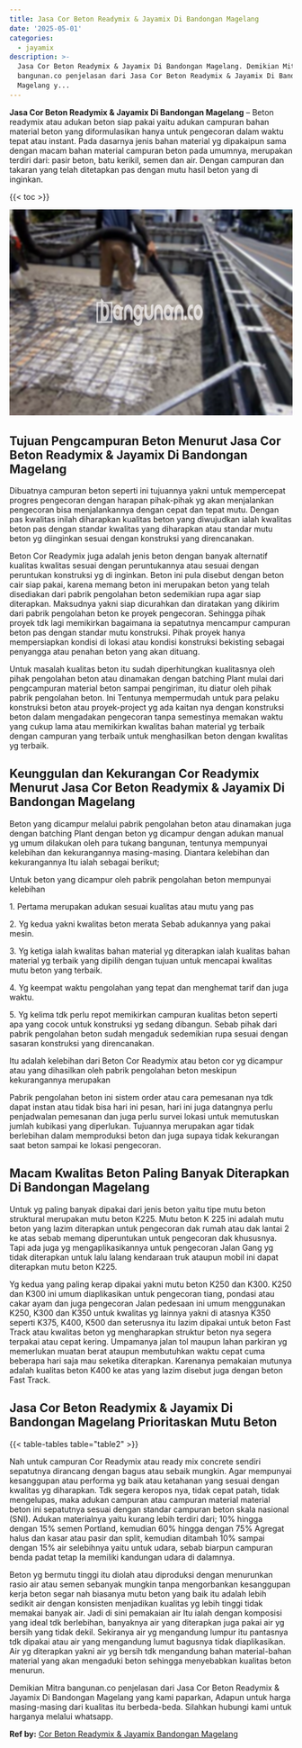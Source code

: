 ```yaml
---
title: Jasa Cor Beton Readymix & Jayamix Di Bandongan Magelang
date: '2025-05-01'
categories:
  - jayamix
description: >-
  Jasa Cor Beton Readymix & Jayamix Di Bandongan Magelang. Demikian Mitra
  bangunan.co penjelasan dari Jasa Cor Beton Readymix & Jayamix Di Bandongan
  Magelang y...
---
```


**Jasa Cor Beton Readymix & Jayamix Di Bandongan Magelang** – Beton readymix atau adukan beton siap pakai yaitu adukan campuran bahan material beton yang diformulasikan hanya untuk pengecoran dalam waktu tepat atau instant. Pada dasarnya jenis bahan material yg dipakaipun sama dengan macam bahan material campuran beton pada umumnya, merupakan terdiri dari: pasir beton, batu kerikil, semen dan air. Dengan campuran dan takaran yang telah ditetapkan pas dengan mutu hasil beton yang di inginkan.

{{< toc >}}

![Jasa Cor Beton Readymix & Jayamix Di Bandongan Magelang](/images/jasa-cor-readymix-51.png)

## Tujuan Pengcampuran Beton Menurut Jasa Cor Beton Readymix & Jayamix Di Bandongan Magelang

Dibuatnya campuran beton seperti ini tujuannya yakni untuk mempercepat progres pengecoran dengan harapan pihak-pihak yg akan menjalankan pengecoran bisa menjalankannya dengan cepat dan tepat mutu. Dengan pas kwalitas inilah diharapkan kualitas beton yang diwujudkan ialah kwalitas beton pas dengan standar kwalitas yang diharapkan atau standar mutu beton yg diinginkan sesuai dengan konstruksi yang direncanakan.

Beton Cor Readymix juga adalah jenis beton dengan banyak alternatif kualitas kwalitas sesuai dengan peruntukannya atau sesuai dengan peruntukan konstruksi yg di inginkan. Beton ini pula disebut dengan beton cair siap pakai, karena memang beton ini merupakan beton yang telah disediakan dari pabrik pengolahan beton sedemikian rupa agar siap diterapkan. Maksudnya yakni siap dicurahkan dan diratakan yang dikirim dari pabrik pengolahan beton ke proyek pengecoran. Sehingga pihak proyek tdk lagi memikirkan bagaimana ia sepatutnya mencampur campuran beton pas dengan standar mutu konstruksi. Pihak proyek hanya mempersiapkan kondisi di lokasi atau kondisi konstruksi bekisting sebagai penyangga atau penahan beton yang akan dituang.

Untuk masalah kualitas beton itu sudah diperhitungkan kualitasnya oleh pihak pengolahan beton atau dinamakan dengan batching Plant mulai dari pengcampuran material beton sampai pengiriman, itu diatur oleh pihak pabrik pengolahan beton. Ini Tentunya mempermudah untuk para pelaku konstruksi beton atau proyek-project yg ada kaitan nya dengan konstruksi beton dalam mengadakan pengecoran tanpa semestinya memakan waktu yang cukup lama atau memikirkan kwalitas bahan material yg terbaik dengan campuran yang terbaik untuk menghasilkan beton dengan kwalitas yg terbaik.

## Keunggulan dan Kekurangan Cor Readymix Menurut Jasa Cor Beton Readymix & Jayamix Di Bandongan Magelang

Beton yang dicampur melalui pabrik pengolahan beton atau dinamakan juga dengan batching Plant dengan beton yg dicampur dengan adukan manual yg umum dilakukan oleh para tukang bangunan, tentunya mempunyai kelebihan dan kekurangannya masing-masing. Diantara kelebihan dan kekurangannya Itu ialah sebagai berikut;

Untuk beton yang dicampur oleh pabrik pengolahan beton mempunyai kelebihan

1\. Pertama merupakan adukan sesuai kualitas atau mutu yang pas

2\. Yg kedua yakni kwalitas beton merata Sebab adukannya yang pakai mesin.

3\. Yg ketiga ialah kwalitas bahan material yg diterapkan ialah kualitas bahan material yg terbaik yang dipilih dengan tujuan untuk mencapai kwalitas mutu beton yang terbaik.

4\. Yg keempat waktu pengolahan yang tepat dan menghemat tarif dan juga waktu.

5\. Yg kelima tdk perlu repot memikirkan campuran kualitas beton seperti apa yang cocok untuk konstruksi yg sedang dibangun. Sebab pihak dari pabrik pengolahan beton sudah mengaduk sedemikian rupa sesuai dengan sasaran konstruksi yang direncanakan.

Itu adalah kelebihan dari Beton Cor Readymix atau beton cor yg dicampur atau yang dihasilkan oleh pabrik pengolahan beton meskipun kekurangannya merupakan

Pabrik pengolahan beton ini sistem order atau cara pemesanan nya tdk dapat instan atau tidak bisa hari ini pesan, hari ini juga datangnya perlu penjadwalan pemesanan dan juga perlu survei lokasi untuk memutuskan jumlah kubikasi yang diperlukan. Tujuannya merupakan agar tidak berlebihan dalam memproduksi beton dan juga supaya tidak kekurangan saat beton sampai ke lokasi pengecoran.

## Macam Kwalitas Beton Paling Banyak Diterapkan Di Bandongan Magelang

Untuk yg paling banyak dipakai dari jenis beton yaitu tipe mutu beton struktural merupakan mutu beton K225. Mutu beton K 225 ini adalah mutu beton yang lazim diterapkan untuk pengecoran dak rumah atau dak lantai 2 ke atas sebab memang diperuntukan untuk pengecoran dak khususnya. Tapi ada juga yg mengaplikasikannya untuk pengecoran Jalan Gang yg tidak diterapkan untuk lalu lalang kendaraan truk ataupun mobil ini dapat diterapkan mutu beton K225.

Yg kedua yang paling kerap dipakai yakni mutu beton K250 dan K300. K250 dan K300 ini umum diaplikasikan untuk pengecoran tiang, pondasi atau cakar ayam dan juga pengecoran Jalan pedesaan ini umum menggunakan K250, K300 dan K350 untuk kwalitas yg lainnya yakni di atasnya K350 seperti K375, K400, K500 dan seterusnya itu lazim dipakai untuk beton Fast Track atau kwalitas beton yg mengharapkan struktur beton nya segera terpakai atau cepat kering. Umpamanya jalan tol maupun lahan parkiran yg memerlukan muatan berat ataupun membutuhkan waktu cepat cuma beberapa hari saja mau seketika diterapkan. Karenanya pemakaian mutunya adalah kualitas beton K400 ke atas yang lazim disebut juga dengan beton Fast Track.

## Jasa Cor Beton Readymix & Jayamix Di Bandongan Magelang Prioritaskan Mutu Beton

{{< table-tables table="table2" >}}

Nah untuk campuran Cor Readymix atau ready mix concrete sendiri sepatutnya dirancang dengan bagus atau sebaik mungkin. Agar mempunyai kesanggupan atau performa yg baik atau ketahanan yang sesuai dengan kwalitas yg diharapkan. Tdk segera keropos nya, tidak cepat patah, tidak mengelupas, maka adukan campuran atau campuran material material beton ini sepatutnya sesuai dengan standar campuran beton skala nasional (SNI). Adukan materialnya yaitu kurang lebih terdiri dari; 10% hingga dengan 15% semen Portland, kemudian 60% hingga dengan 75% Agregat halus dan kasar atau pasir dan split, kemudian ditambah 10% sampai dengan 15% air selebihnya yaitu untuk udara, sebab biarpun campuran benda padat tetap Ia memiliki kandungan udara di dalamnya.

Beton yg bermutu tinggi itu diolah atau diproduksi dengan menurunkan rasio air atau semen sebanyak mungkin tanpa mengorbankan kesanggupan kerja beton segar nah biasanya mutu beton yang baik itu adalah lebih sedikit air dengan konsisten menjadikan kualitas yg lebih tinggi tidak memakai banyak air. Jadi di sini pemakaian air Itu ialah dengan komposisi yang ideal tdk berlebihan, banyaknya air yang diterapkan juga pakai air yg bersih yang tidak dekil. Sekiranya air yg mengandung lumpur itu pantasnya tdk dipakai atau air yang mengandung lumut bagusnya tidak diaplikasikan. Air yg diterapkan yakni air yg bersih tdk mengandung bahan material-bahan material yang akan mengaduki beton sehingga menyebabkan kualitas beton menurun.

Demikian Mitra bangunan.co penjelasan dari Jasa Cor Beton Readymix & Jayamix Di Bandongan Magelang yang kami paparkan, Adapun untuk harga masing-masing dari kualitas itu berbeda-beda. Silahkan hubungi kami untuk harganya melalui whatsapp.

**Ref by:** [Cor Beton Readymix & Jayamix Bandongan Magelang](https://id.wikipedia.org/wiki/Cor)
